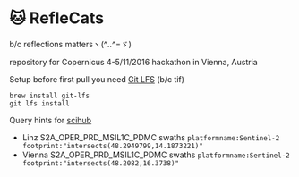 # :cat: RefleCats
b/c reflections mattersヽ(^‥^=ゞ)

repository for Copernicus 4-5/11/2016 hackathon in Vienna, Austria

Setup before first pull you need [Git LFS](https://git-lfs.github.com/) (b/c tif)
```
brew install git-lfs
git lfs install
```
Query hints for [scihub](https://scihub.copernicus.eu/dhus/)
* Linz S2A_OPER_PRD_MSIL1C_PDMC swaths
`platformname:Sentinel-2 footprint:"intersects(48.2949799,14.1873221)"`
* Vienna S2A_OPER_PRD_MSIL1C_PDMC swaths
`platformname:Sentinel-2 footprint:"intersects(48.2082,16.3738)"`
